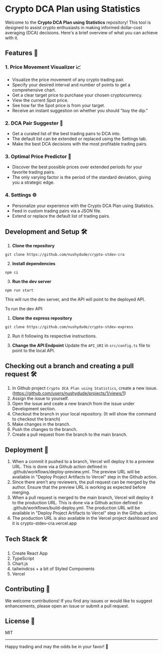 # Crypto DCA Plan using Statistics

Welcome to the **Crypto DCA Plan using Statistics** repository! This tool is
designed to assist crypto enthusiasts in making informed dollar-cost averaging
(DCA) decisions. Here's a brief overview of what you can achieve with it.

## Features 🚀

### 1. Price Movement Visualizer 📈

- Visualize the price movement of any crypto trading pair.
- Specify your desired interval and number of points to get a comprehensive
  chart.
- Get a clear target price to purchase your chosen cryptocurrency.
- View the current Spot price.
- See how far the Spot price is from your target.
- Receive an instant suggestion on whether you should "buy the dip."

### 2. DCA Pair Suggester 🌌

- Get a curated list of the best trading pairs to DCA into.
- The default list can be extended or replaced using the Settings tab.
- Make the best DCA decisions with the most profitable trading pairs.

### 3. Optimal Price Predictor 🔮

- Discover the best possible prices over extended periods for your favorite
  trading pairs.
- The only varying factor is the period of the standard deviation, giving you a
  strategic edge.

### 4. Settings ⚙️

- Personalize your experience with the Crypto DCA Plan using Statistics.
- Feed in custom trading pairs via a JSON file.
- Extend or replace the default list of trading pairs.

## Development and Setup 🛠️

1. **Clone the repository**

```
git clone https://github.com/nushydude/crypto-stdev-cra
```

2. **Install dependencies**

```
npm ci
```

3. **Run the dev server**

```
npm run start
```

This will run the dev server, and the API will point to the deployed API.

To run the dev API:

1. **Clone the express repository**

```
git clone https://github.com/nushydude/crypto-stdev-express
```

2. Run it following its respective instructions.

3. **Change the API Endpoint** Update the `API_URI` in `src/config.ts` file to
   point to the local API.

## Checking out a branch and creating a pull request 🛠️

1. In Github project `Crypto DCA Plan using Statistics`, create a new issue.
   (https://github.com/users/nushydude/projects/1/views/1)
2. Assign the issue to yourself.
3. Open the issue and ceate a new branch from the issue under Development
   section.
4. Checkout the branch in your local repository. (It will show the command to
   checkout the branch)
5. Make changes in the branch.
6. Push the changes to the branch.
7. Create a pull request from the branch to the main branch.

## Deployment 🚀

1. When a commit it pushed to a branch, Vercel will deploy it to a preview URL.
   This is done via a Github action defined in
   .github/workflows/deploy-preview.yml. The preview URL will be available in
   "Deploy Project Artifacts to Vercel" step in the Github action.
2. Since there aren't any reviewers, the pull request can be merged by the
   author. Ensure that the preview URL is working as expected before merging.
3. When a pull request is merged to the main branch, Vercel will deploy it to
   the production URL. This is done via a Github action defined in
   .github/workflows/build-deploy.yml. The production URL will be available in
   "Deploy Project Artifacts to Vercel" step in the Github action.
4. The production URL is also available in the Vercel project dashboard and it
   is crypto-stdev-cra.vercel.app

## Tech Stack 🛠

1. ️Create React App
2. TypeScript
3. Chart.js
4. tailwindcss + a bit of Styled Components
5. Vercel

## Contributing 🤝

We welcome contributions! If you find any issues or would like to suggest
enhancements, please open an issue or submit a pull request.

## License 📄

MIT

---

Happy trading and may the odds be in your favor! 🌟
